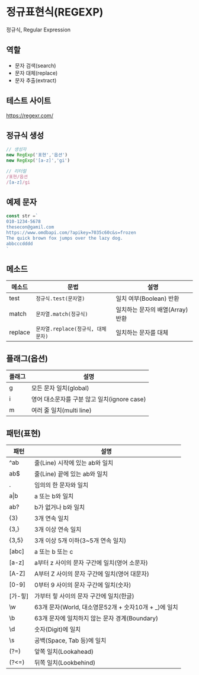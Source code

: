 # 정규표현식(REGEXP)

정규식, Regular Expression

## 역할

- 문자 검색(search)
- 문자 대체(replace)
- 문자 추출(extract)

## 테스트 사이트

https://regexr.com/

## 정규식 생성

```js
// 생성자
new RegExp('표현','옵션')
new RegExp('[a-z]','gi')

// 리터럴
/표현/옵션
/[a-z]/gi
```

## 예제 문자

```js
const str =`
010-1234-5678
thesecon@gamil.com
https://www.omdbapi.com/?apikey=7035c60c&s=frozen
The quick brown fox jumps over the lazy dog.
abbcccdddd
`
```


## 메소드 

메소드 | 문법 | 설명
--|--|--
test | `정규식.test(문자열)` | 일치 여부(Boolean) 반환
match | `문자열.match(정규식)` | 일치하는 문자의 배열(Array) 반환
replace | `문자열.replace(정규식, 대체문자)` | 일치하는 문자를 대체


## 플래그(옵션)

플래그 | 설명
--|--
g| 모든 문자 일치(global)
i| 영어 대소문자를 구분 않고 일치(ignore case)
m| 여러 줄 일치(multi line)

## 패턴(표현)

패턴 | 설명
--|--
^ab | 줄(Line) 시작에 있는 ab와 일치
ab$ | 줄(Line) 끝에 있는 ab와 일치
. | 임의의 한 문자와 일치
a&verbar;b  | a 또는 b와 일치
ab? | b가 없거나 b와 일치
{3} | 3개 연속 일치
{3,} | 3개 이상 연속 일치
{3,5} | 3개 이상 5개 이하(3~5개 연속 일치)
[abc] |  a 또는 b 또는 c
[a-z] |  a부터 z 사이의 문자 구간에 일치(영어 소문자)
[A-Z] |  A부터 Z 사이의 문자 구간에 일치(영어 대문자)
[0-9] |  0부터 9 사이의 문자 구간에 일치(숫자)
[가-힣] |  가부터 힣 사이의 문자 구간에 일치(한글)
\w | 63개 문자(World, 대소영문52개 + 숫자10개 + _)에 일치
\b | 63개 문자에 일치하지 않는 문자 경계(Boundary)
\d | 숫자(Digit)에 일치
\s | 공백(Space, Tab 등)에 일치
(?=)   | 앞쪽 일치(Lookahead)
(?<=) | 뒤쪽 일치(Lookbehind)







